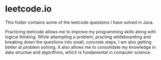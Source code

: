 # leetcode.io

This folder contains some of the leetcode questions I have solved in Java.

Practicing leetcode allows me to improve my programming skills along with logical thinking. While attempting a problem, practing whiteboarding and breaking down the questions into small, concrete steps, I am also getting better at problem solving. It also allows me to consolidate my knowledge in data structue and algorithms, which is fundamental in computer science.
